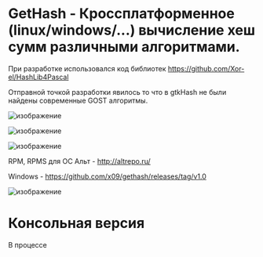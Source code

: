 # GetHash - Кроссплатформенное (linux/windows/...) вычисление хеш сумм различными алгоритмами.

При разработке использовался код библиотек https://github.com/Xor-el/HashLib4Pascal

Отправной точкой разработки явилось то что в gtkHash не были найдены современные GOST алгоритмы.

![изображение](https://github.com/user-attachments/assets/f018017c-49b2-4fad-bcc9-246be0b29795)

![изображение](https://github.com/user-attachments/assets/d5656892-40cd-4c73-ac9d-07099f37f43e)

![изображение](https://github.com/user-attachments/assets/e0004f30-19c3-4b06-97be-8cdbbfa95208)

RPM, RPMS для ОС Альт - http://altrepo.ru/

Windows - https://github.com/x09/gethash/releases/tag/v1.0

![изображение](https://github.com/user-attachments/assets/2cfb2a7e-b3f2-4b88-998f-21e99b89238d)

# Консольная версия
В процессе
